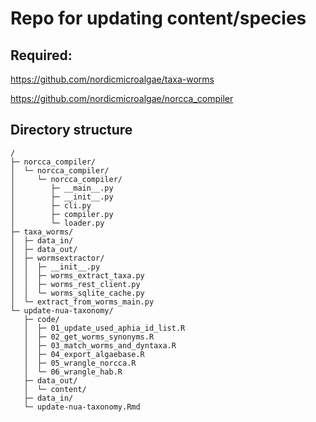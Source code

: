 # Repo for updating content/species

## Required:

https://github.com/nordicmicroalgae/taxa-worms

https://github.com/nordicmicroalgae/norcca_compiler

## Directory structure
```
/
├─ norcca_compiler/
│  └─ norcca_compiler/
│     └─ norcca_compiler/
│        ├─ __main__.py
│        ├─ __init__.py
│        ├─ cli.py
│        ├─ compiler.py
│        └─ loader.py
├─ taxa_worms/
│  ├─ data_in/
│  ├─ data_out/
│  ├─ wormsextractor/
│  │  ├─ __init__.py
│  │  ├─ worms_extract_taxa.py
│  │  ├─ worms_rest_client.py
│  │  └─ worms_sqlite_cache.py
│  └─ extract_from_worms_main.py
└─ update-nua-taxonomy/
   ├─ code/
   │  ├─ 01_update_used_aphia_id_list.R
   │  ├─ 02_get_worms_synonyms.R
   │  ├─ 03_match_worms_and_dyntaxa.R
   │  ├─ 04_export_algaebase.R
   │  ├─ 05_wrangle_norcca.R
   │  └─ 06_wrangle_hab.R
   ├─ data_out/
   │  └─ content/
   ├─ data_in/
   └─ update-nua-taxonomy.Rmd
```
